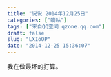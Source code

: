 ```yaml
---
title: "说说 2014年12月25日"
categories: ["嘀咕"]
tags: ["来自QQ空间 qzone.qq.com"]
draft: false
slug: "LXIoOP"
date: "2014-12-25 15:36:07"
---
```


我在做最坏的打算。
